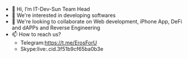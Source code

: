 - 👋 Hi, I’m IT-Dev-Sun Team Head
- 👀 We're interested in developing softwares
- 💞️ We're looking to collaborate on Web development, iPhone App, DeFi and dAPPs and Reverse Engineering
- 📫 How to reach us?
  - Telegram:https://t.me/ErosForU
  - Skype:live:.cid.3f51b9cf65ba0b3e
<!---
IT-Dev-Sun/IT-Dev-Sun is a ✨ special ✨ repository because its `README.md` (this file) appears on your GitHub profile.
You can click the Preview link to take a look at your changes.
--->
